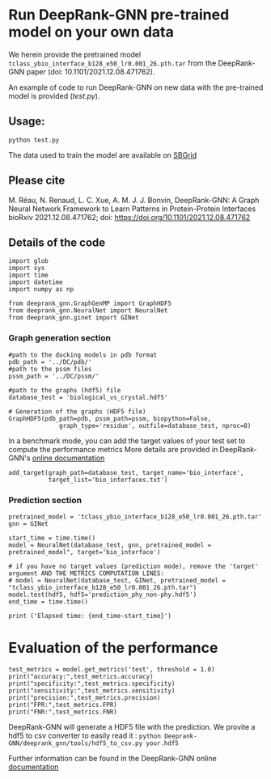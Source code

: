 # Run DeepRank-GNN pre-trained model on your own data

We herein provide the pretrained model `tclass_ybio_interface_b128_e50_lr0.001_26.pth.tar` from the DeepRank-GNN paper (doi: 10.1101/2021.12.08.471762).

An example of code to run DeepRank-GNN on new data with the pre-trained model is provided (*test.py*).

## Usage: 
`python test.py `


The data used to train the model are available on [SBGrid](https://data.sbgrid.org/dataset/843/)

## Please cite

M. Réau, N. Renaud, L. C. Xue, A. M. J. J. Bonvin, DeepRank-GNN: A Graph Neural Network Framework to Learn Patterns in Protein-Protein Interfaces
bioRxiv 2021.12.08.471762; doi: https://doi.org/10.1101/2021.12.08.471762

## Details of the code

```
import glob 
import sys 
import time
import datetime 
import numpy as np

from deeprank_gnn.GraphGenMP import GraphHDF5
from deeprank_gnn.NeuralNet import NeuralNet
from deeprank_gnn.ginet import GINet
```
### Graph generation section
```
#path to the docking models in pdb format
pdb_path = '../DC/pdb/' 
#path to the pssm files
pssm_path = '../DC/pssm/'

#path to the graphs (hdf5) file 
database_test = 'biological_vs_crystal.hdf5'

# Generation of the graphs (HDF5 file)
GraphHDF5(pdb_path=pdb, pssm_path=pssm, biopython=False,
              graph_type='residue', outfile=database_test, nproc=8)
```
In a benchmark mode, you can add the target values of your test set to compute the performance metrics
More details are provided in DeepRank-GNN's [online documentation](https://deeprank-gnn.readthedocs.io/en/latest/tutorial.generate_graph.html#add-your-target-values)
```
add_target(graph_path=database_test, target_name='bio_interface',
           target_list='bio_interfaces.txt')

```
### Prediction section
```
pretrained_model = 'tclass_ybio_interface_b128_e50_lr0.001_26.pth.tar'
gnn = GINet

start_time = time.time()
model = NeuralNet(database_test, gnn, pretrained_model = pretrained_model", target='bio_interface')

# if you have no target values (prediction mode), remove the 'target' argument AND THE METRICS COMPUTATION LINES:
# model = NeuralNet(database_test, GINet, pretrained_model = "tclass_ybio_interface_b128_e50_lr0.001_26.pth.tar")
model.test(hdf5, hdf5='prediction_phy_non-phy.hdf5')
end_time = time.time()

print ('Elapsed time: {end_time-start_time}')
```
# Evaluation of the performance 
```
test_metrics = model.get_metrics('test', threshold = 1.0)
print("accuracy:",test_metrics.accuracy)
print("specificity:",test_metrics.specificity)
print("sensitivity:",test_metrics.sensitivity)
print("precision:",test_metrics.precision)
print("FPR:",test_metrics.FPR)
print("FNR:",test_metrics.FNR)
```

DeepRank-GNN will generate a HDF5 file with the prediction. We provite a hdf5 to csv converter to easily read it :
`python Deeprank-GNN/deeprank_gnn/tools/hdf5_to_csv.py your.hdf5`

Further information can be found in the DeepRank-GNN online [documentation](https://deeprank-gnn.readthedocs.io/en/latest/index.html)
